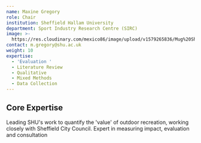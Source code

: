 ```yaml
---
name: Maxine Gregory
role: Chair
institution: Sheffield Hallam University
department: Sport Industry Research Centre (SIRC)
image: >-
  https://res.cloudinary.com/mexico86/image/upload/v1579265836/Mug%20Shots/Maxine_Gregory_122943_p8eugc.jpg
contact: m.gregory@shu.ac.uk
weight: 10
expertise:
  - 'Evaluation '
  - Literature Review
  - Qualitative
  - Mixed Methods
  - Data Collection
---
```


## Core Expertise

Leading SHU's work to quantify the 'value' of outdoor recreation, working
closely with Sheffield City Council. Expert in measuring impact, evaluation
and consultation
